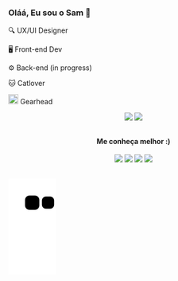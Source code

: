 ### Oláá, Eu sou o Sam 👋

🔍 UX/UI Designer

🖥️ Front-end Dev

⚙️ Back-end (in progress)

🐱 Catlover

 <img src="https://lh3.googleusercontent.com/fife/AAbDypDOmBSQG0bzCCWUHYQ-rR9McOcqTY1TqwAMI_M7WsxE4mJ3DoLN1gISqO-XljQYWxlLvJ9Sy8D2VHLstmN7Di6N6BddFWOlAGCGyX5ScgLkBDjLNT1n5ahhh-QH0ryUlJyPvc7GpbX7J_Pws4jTyYy3aX6m_NL3Q92HQGe92KV4AcZ8Vb2-l5vjaRJBoVegXFNkx-zF3SxrCovEW1I2AFtAfWb7lgJTXmhP8yXg60S9JjErJ9WDI9GqVQObylxWCo3v0uXQA2Zmjo90AjtTN2ipvTUbFFQ1VIg_X4n2y1zMgt8lu2EKEBhRbkB2FS8OzGUgSjwVy9riXP_cVfuMlkskCvrN_hTTllw7BddoyF2lAOwngtiVedFSp_gppYfaOn2pQnmooA09oCY5U_nMMniLaK_10H9x_QCvbfGK0islGwY4dCvXtV3wlEBO6k9jaREUKDhAUg3zqSb4f7nCT7eAiLXJsS5U5VyjZtvUAWxIZCwjdtxL4wwT7vCGnV3hTusaxF2WH1-rx3Le3HRRpZHSltSLbqQ2szhc4y2VTIsFh-knfN_SHFsbjou0d8Nh0M-TReWkrFa2BH31x8OStzpjaRNXcXW3jL4WZ13lFIR0zuLwVJXlWUnTWeUxKa_xFWY1rnZczujRdXVCzXf1urBMQ-6EiaymW0S2wWPzlzHcVw3d4kOEHA0TskwLBMgHvNs7ntgUDrDkNZukbvGF5peC0exU5QitS8Jg8iXe62emf7yapRRoQlM6SNI9Wk8RHUDNkdq1fClr74hfD2BuVJ_EolA5AIIk3ZbD863BP0Ek9fBMZTLntAAlP1XyQsQMwMklTYoSiZeux8mg-C7-YXDW0_baT2VUbyjiLNi7lUk5nZvdYOg4n0pk7Eh5NaM2iANQ5OcT_BFHNm71suQGXenNPZdg3ByvPWvbnTEcAQ0oPx1W3SFDVuo_xRW0h586Y3Aiqfy9LDuj23yeskAq2W2zJ1G8QeQuFay9HLktyYtaz_kna6LWP83Ab1SBm4leQkGj7CP4gTx7ofRPTJZ5eQLtOn2CB7J_V_5cPCXs5o_GqrSeGSbx5KEahmbrgQRe7XrdKEFSlqg5JVl7Dc1oef5zlO9PWhZJOAlDHeDG1khYVtn9WUCQdDqohxPIEgUK4VTTelPlHexnIjb4XqYpv1O2fRxRTEAeqQLfclMQyVVWxmWL-DJVAbUWdeECS6EzYqnYJymH__HqASmwRQci9O_orn6Cf0Q4Zjq6c246LYBxEe4aUdkhb5irUSH3FkjW7zgbmzacGL3CNLpIGHfq1Ll210Yasj83ekAY7q1O2PV2cf1iTVNjzGv3rLqCgRKJJ5Xqs11yvB7avzOhFCTXVVGq2LGS4ebjH3WjyRIEy5_e7wzPm4dtTnFgoqaGzEDtfbfthIZqRHlNEd2g=w1920-h830" width="20" height="20"> Gearhead



<div align="center">

<img  width="48%" src="https://github-readme-stats.vercel.app/api?username=sam-pace&theme=midnight-purple&show_icons=true)(https://github.com/anuraghazra/github-readme-stats">

<img  width="48%" src="https://github-readme-stats.vercel.app/api/top-langs/?username=sam-pace&layout=compact&theme=midnight-purple&)(https://github.com/anuraghazra/github-readme-stats">

</div>

 ##

<div align="center">
<h4>Me conheça melhor :)</h4>
<a href="https://www.linkedin.com/in/samuel-pace-dsgn/" target="_blank"><img src="https://img.shields.io/badge/LinkedIn-0077B5?style=for-the-badge&logo=linkedin&logoColor=white"></a>
<a href="https://www.behance.net/sampacce" target="_blank"><img src="https://img.shields.io/badge/-Behance-blue?style=for-the-badge&logo=behance&logoColor=white"></a>
<a href="https://medium.com/@samuelpace" target="_blank"><img src="https://img.shields.io/badge/Medium-12100E?style=for-the-badge&logo=medium&logoColor=white"></a>
<a href="https://www.instagram.com/sam.pacce/" target="_blank"><img src="https://img.shields.io/badge/Instagram-E4405F?style=for-the-badge&logo=instagram&logoColor=white"></a>
</div>


 ##

![snake gif](https://github.com/sam-pace/sam-pace/blob/output/github-contribution-grid-snake.svg)

